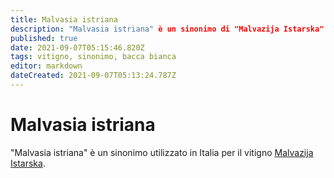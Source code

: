 ```yaml
---
title: Malvasia istriana
description: "Malvasia istriana" è un sinonimo di "Malvazija Istarska"
published: true
date: 2021-09-07T05:15:46.820Z
tags: vitigno, sinonimo, bacca bianca
editor: markdown
dateCreated: 2021-09-07T05:13:24.787Z
---
```


# Malvasia istriana

"Malvasia istriana" è un sinonimo utilizzato in Italia per il vitigno [Malvazija Istarska](/vitigni/Croazia/bacca-bianca/malvazija-istarska).